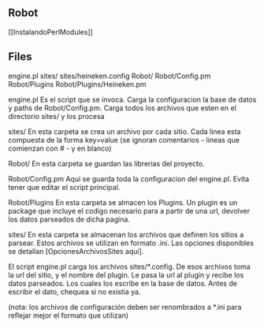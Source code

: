## Robot

[[InstalandoPerlModules]]

## Files ##


engine.pl
sites/
sites/heineken.config
Robot/
Robot/Config.pm
Robot/Plugins
Robot/Plugins/Heineken.pm


engine.pl
Es el script que se invoca. Carga la configuracion la base de datos y paths de Robot/Config.pm. Carga todos los archivos que esten en el directorio sites/ y los procesa

sites/
En esta carpeta se crea un archivo por cada sitio.
Cada linea esta compuesta de la forma key=value (se ignoran comentarios - lineas que comienzan con # - y en blanco)

Robot/
En esta carpeta se guardan las librerias del proyecto.

Robot/Config.pm
Aqui se guarda toda la configuracion del engine.pl. Evita tener que editar el script principal.

Robot/Plugins
En esta carpeta se almacen los Plugins. Un plugin es un package que incluye el codigo necesario para a partir de una url, devolver los datos parseados de dicha pagina.

sites/
En esta carpeta se almacenan los archivos que definen los sitios a parsear. Estos archivos se utilizan en formato .ini. Las opciones disponibles se detallan  [OpcionesArchivosSites  aquí].

El script engine.pl carga los archivos sites/*.config. De esos archivos toma la url del sitio, y el nombre del plugin. Le pasa la url al plugin y recibe los datos parseados. Los cuales los escribe en la base de datos. Antes de escribir el dato, chequea si no existia ya.


(nota: los archivos de configuración deben ser renombrados a *.ini para reflejar mejor el formato que utilizan)
